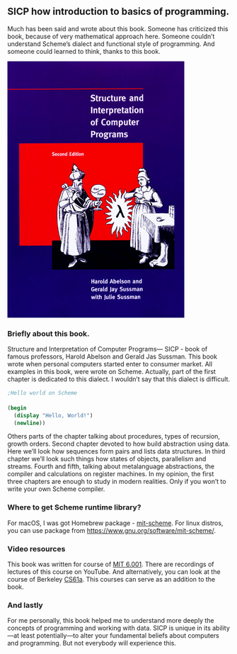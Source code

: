 ## SICP how introduction to basics of programming.
Much has been said and wrote about this book. Someone has criticized  this book, because of very mathematical approach here. Someone couldn’t understand Scheme’s dialect and functional style of programming. And someone could learned to think, thanks to this book.

![cover](/img/SICP_cover.jpg)

### Briefly about this book.

Structure and Interpretation of Computer Programs— SICP - book of famous professors, Harold Abelson and Gerald Jas Sussman. This book wrote when personal computers started enter to consumer market. 
All examples in this book, were wrote on Scheme. Actually, part of the first chapter is dedicated to this dialect. I wouldn’t say that this dialect is difficult.
``` scheme
;Hello world on Scheme

(begin
  (display "Hello, World!")
  (newline))
```

Others parts of the chapter talking about procedures, types of recursion, growth orders. Second chapter devoted to how build abstraction using data. Here we’ll look how sequences form pairs and lists data structures. In third chapter we’ll look such things how states of objects, parallelism and streams. Fourth and fifth, talking about metalanguage abstractions, the compiler and calculations on register machines.
In my opinion, the first three chapters are enough to study in modern realities. Only if you won’t to write your own Scheme compiler.

### Where to get Scheme runtime library?

For macOS, I was got Homebrew  package - [mit-scheme](https://formulae.brew.sh/formula/mit-scheme). For linux distros, you can use package from https://www.gnu.org/software/mit-scheme/.

### Video resources

This book was written for course of [MIT 6.001](https://www.youtube.com/playlist?list=PLE18841CABEA24090). There are recordings of lectures of this course on YouTube. And alternatively, you can look at the course of Berkeley  [CS61a](https://www.youtube.com/playlist?list=PLhMnuBfGeCDNgVzLPxF9o5UNKG1b-LFY9).
This courses can serve as an addition to the book.

### And lastly

For me personally, this book helped me to understand more deeply the concepts of programming and working with data. SICP is unique in its ability—at least potentially—to alter your fundamental beliefs about computers and programming. But not everybody will experience this.
